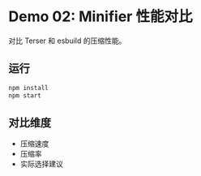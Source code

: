 # Demo 02: Minifier 性能对比

对比 Terser 和 esbuild 的压缩性能。

## 运行

```bash
npm install
npm start
```

## 对比维度

- 压缩速度
- 压缩率
- 实际选择建议

